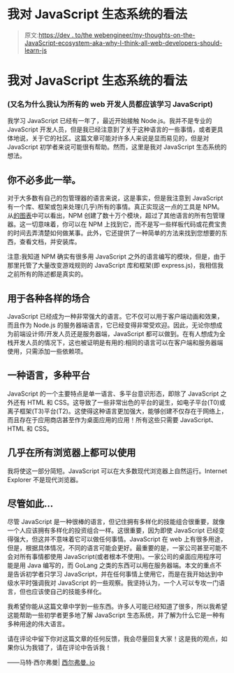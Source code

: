 # 我对 JavaScript 生态系统的看法

> 原文:[https://dev . to/the webengineer/my-thoughts-on-the-JavaScript-ecosystem-aka-why-I-think-all-web-developers-should-learn-js](https://dev.to/thewebengineer/my-thoughts-on-the-javascript-ecosystem-aka-why-i-think-all-web-developers-should-learn-js)

# 我对 JavaScript 生态系统的看法

### (又名为什么我认为所有的 web 开发人员都应该学习 JavaScript)

我学习 JavaScript 已经有一年了，最近开始接触 Node.js。我并不是专业的 JavaScript 开发人员，但是我已经注意到了关于这种语言的一些事情，或者更具体地说，关于它的社区。这篇文章可能对许多人来说是显而易见的，但是对 JavaScript 初学者来说可能很有帮助。然而，这里是我对 JavaScript 生态系统的想法。

## 你不必多此一举。

对于大多数有自己的包管理器的语言来说，这是事实，但是我注意到 JavaScript 有一个库、框架或包来处理(几乎)所有的事情。真正实现这一点的工具是 NPM。从[的图表](http://www.modulecounts.com/)中可以看出，NPM 创建了数十万个模块，超过了其他语言的所有包管理器。这一切意味着，你可以在 NPM 上找到它，而不是写一些样板代码或花费宝贵的时间去弄清楚如何做某事。此外，它还提供了一种简单的方法来找到您想要的东西，查看文档，并安装库。

注意:我知道 NPM 确实有很多用 JavaScript 之外的语言编写的模块，但是，由于那里托管了大量改变游戏规则的 JavaScript 库和框架(即 express.js)，我相信我之前所有的陈述都是真实的。

## 用于各种各样的场合

JavaScript 已经成为一种非常强大的语言。它不仅可以用于客户端动画和效果，而且作为 Node.js 的服务器端语言，它已经变得非常受欢迎。因此，无论你想成为前端设计师/开发人员还是服务器端，JavaScript 都可以做到。在有人想成为全栈开发人员的情况下，这也被证明是有用的:相同的语言可以在客户端和服务器端使用，只需添加一些依赖项。

## 一种语言，多种平台

JavaScript 的一个主要特点是单一语言、多平台意识形态，即除了 JavaScript 之外还有 HTML 和 CSS。这导致了一些非常出色的平台的诞生，如电子平台(T0)或离子框架(T3)平台(T2)。这使得这种语言更加强大，能够创建不仅存在于网络上，而且存在于应用商店甚至作为桌面应用的应用！所有这些只需要 JavaScript、HTML 和 CSS。

## 几乎在所有浏览器上都可以使用

我将使这一部分简短。JavaScript 可以在大多数现代浏览器上自然运行。Internet Explorer 不是现代浏览器。

## 尽管如此...

尽管 JavaScript 是一种很棒的语言，但记住拥有多样化的技能组合很重要，就像一个人应该拥有多样化的投资组合一样。这很重要，因为即使 JavaScript 已经变得强大，但这并不意味着它可以做任何事情。JavaScript 在 web 上有很多用途，但是，根据具体情况，不同的语言可能会更好。最重要的是，一家公司甚至可能不会对所有事情都使用 JavaScript(或者根本不使用)。一家公司的桌面应用程序可能是用 Java 编写的，而 GoLang 之类的东西可以用在服务器端。本文的重点不是告诉初学者只学习 JavaScript，并在任何事情上使用它，而是在我开始达到中级水平时强调我对 JavaScript 的一些观察。我坚持认为，一个人可以专攻一门语言，但也应该使自己的技能多样化。

我希望你能从这篇文章中学到一些东西。许多人可能已经知道了很多，所以我希望这能帮助一些初学者更多地了解 JavaScript 生态系统，并了解为什么它是一种有多种用途的伟大语言。

请在评论中留下你对这篇文章的任何反馈，我会尽量回复大家！这是我的观点，如果你认为我错了，请在评论中告诉我！

——马特·西尔弗曼| [西尔弗曼. io](https://silverman.io)